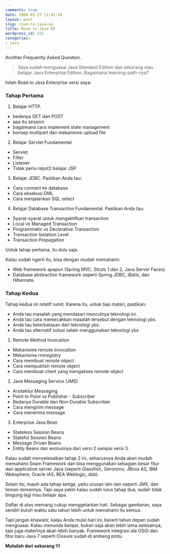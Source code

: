 ```yaml
---
comments: true
date: 2008-03-27 11:41:19
layout: post
slug: road-to-java-ee
title: Road to Java EE
wordpress_id: 331
categories:
- java
---
```


Another Frequently Asked Question.


> Saya sudah menguasai Java Standard Edition dan sekarang mau belajar Java Enterprise Edition. Bagaimana learning-path-nya?


Inilah Road to Java Enterprise versi saya:



### Tahap Pertama


1. Belajar HTTP.
- bedanya GET dan POST
- apa itu session
- bagaimana cara implement state management
- konsep multipart dan mekanisme upload file

2. Belajar Servlet Fundamental.
- Servlet
- Filter
- Listener
- Tidak perlu repot2 belajar JSP

3. Belajar JDBC.
Pastikan Anda tau:
- Cara connect ke database
- Cara eksekusi DML
- Cara menjalankan SQL select

4. Belajar Database Transaction Fundamental.
Pastikan Anda tau:
- Syarat-syarat untuk mengaktifkan transaction
- Local vs Managed Transaction
- Programmatic vs Declarative Transaction
- Transaction Isolation Level
- Transaction Propagation

Untuk tahap pertama, itu dulu saja.

Kalau sudah ngerti itu, bisa dengan mudah memahami:

- Web framework apapun (Spring MVC, Struts 1 dan 2, Java Server Faces)
- Database abstraction framework seperti Spring JDBC, iBatis, dan Hibernate.



### Tahap Kedua


Tahap kedua ini relatif rumit. Karena itu, untuk tiap materi, pastikan:
- Anda tau masalah yang mendasari munculnya teknologi ini.
- Anda tau cara memecahkan masalah tersebut dengan teknologi ybs.
- Anda tau keterbatasan dari teknologi ybs.
- Anda tau alternatif solusi selain menggunakan teknologi ybs


1. Remote Method Invocation
- Mekanisme remote invocation
- Mekanisme rmiregistry
- Cara membuat remote object
- Cara mempublish remote object
- Cara membuat client yang mengakses remote object

2. Java Messaging Service (JMS)
- Arsitektur Messaging
- Point to Point vs Publisher - Subscriber
- Bedanya Durable dan Non-Durable Subscriber
- Cara mengirim message
- Cara menerima message

3. Enterprise Java Bean
- Stateless Session Beans
- Stateful Session Beans
- Message Driven Beans
- Entity Beans dan evolusinya dari versi 2 sampai versi 3.

Kalau sudah menyelesaikan tahap 2 ini, seharusnya Anda akan mudah memahami Seam Framework dan bisa menggunakan sebagian besar fitur dari application server Java (seperti Glassfish, Geronimo, JBoss AS, IBM Websphere, Oracle iAS, BEA Weblogic, dsb).

Selain itu, masih ada tahap ketiga, yaitu urusan lain-lain seperti JMX, dan teman-temannya. Tapi saya yakin kalau sudah lulus tahap dua, sudah tidak bingung lagi mau belajar apa.

Daftar di atas memang cukup menggetarkan hati. Sebagai gambaran, saya sendiri butuh waktu satu tahun lebih untuk memahami itu semua.

Tapi jangan khawatir, kalau Anda mulai hari ini, berarti tahun depan sudah menguasai. Kalau menunda belajar, bukan saja akan lebih lama selesainya, tapi juga materinya akan lebih banyak. Framework integrasi ala OSGi dan fitur baru Java 7 seperti Closure sudah di ambang pintu.

**Mulailah dari sekarang !!!**
